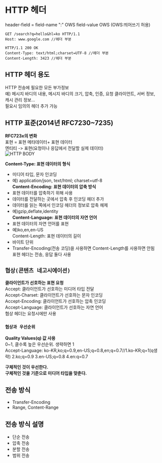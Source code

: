 # HTTP 헤더  
header-field = field-name ":" OWS field-value OWS (OWS:띄어쓰기 허용)  
```http
GET /search?q=hello&hl=ko HTTP/1.1 
Host: www.google.com //헤더 부분 
```  
```http
HTTP/1.1 200 OK
Content-Type: text/html;charset=UTF-8 //헤더 부분  
Content-Length: 3423 //헤더 부분 
```
## HTTP 헤더 용도
HTTP 전송에 필요한 모든 부가정보  
예) 메시지 바디의 내용, 메시지 바디의 크기, 압축, 인증, 요청 클라이언트, 서버 정보, 캐시 관리 정보...  
필요시 임의의 헤더 추가 가능  

## HTTP 표준(2014년 RFC7230~7235)  
**RFC723x의 변화**  
표현 = 표현 메타데이터+ 표현 데이터  
엔티티 -> 표현(요청이나 응답에서 전달할 실제 데이터)  
![HTTP BODY](https://github.com/euichanhwang/CS_study/blob/main/img/7.http-header1-message%20body.jpg)  

**Content-Type: 표현 데이터의 형식**  
- 미디어 타입, 문자 인코딩  
- 예) application/json, text/html; charset=utf-8    
**Content-Encoding: 표현 데이터의 압축 방식**  
- 표현 데이터를 압축하기 위해 사용  
- 데이터를 전달하는 곳에서 압축 후 인코딩 헤더 추가  
- 데이터를 읽는 쪽에서 인코딩 헤더의 정보로 압축 헤제  
- 예)gzip,deflate,identity    
**Content-Language: 표현 데이터의 자연 언어**  
- 표현 데이터의 자연 언어를 표현  
- 예)ko,en,en-US  
Content-Length: 표현 데이터의 길이  
- 바이트 단위  
- Transfer-Encoding(전송 코딩)을 사용하면 Content-Length를 사용하면 안됨  
표현 헤더는 전송, 응답 둘다 사용  

## `협상(콘텐츠 네고시에이션)`  
**클라이언트가 선호하는 표현 요청**  
Accept: 클라이언트가 선호하는 미디어 타입 전달  
Accept-Charset: 클라이언트가 선호하는 문자 인코딩  
Accept-Encoding: 클라이언트가 선호하는 압축 인코딩  
Accept-Language: 클라이언트가 선호하는 자연 언어  
협상 헤더는 요청시에만 사용  

### `협상과 우선순위`  
**Quality Values(q) 값 사용**   
0~1, 클수록 높은 우선순위. 생략하면 1  
Accept-Language: ko-KR,ko;q=0.9,en-US;q=0.8,en;q=0.7//1.ko-KR;q=1(q생략) 2.ko;q=0.9 3.en-US;q=0.8 4.en:q=0.7  

**구체적인 것이 우선한다.**  
**구체적인 것을 기준으로 미디어 타입을 맞춘다.**  

## 전송 방식  
- Transfer-Encoding  
- Range, Content-Range  

## 전송 방식 설명  
- 단순 전송  
- 압축 전송  
- 분할 전송  
- 범위 전송  






